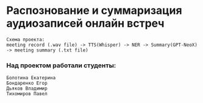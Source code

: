# Распознование и суммаризация аудиозаписей онлайн встреч
    Схема проекта:
    meeting record (.wav file) -> TTS(Whisper) -> NER -> Summary(GPT-NeoX) -> meeting summary (.txt file)
### Над проектом работали студенты:
    Болотина Екатерина
    Бондаренко Егор
    Дьяков Владимир
    Тихомиров Павел